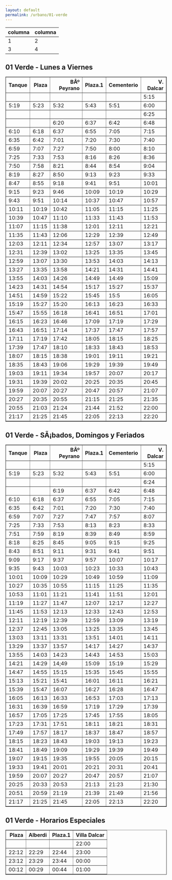 ```yaml
---
layout: default
permalink: /urbano/01-verde
---
```


| columna | columna |
| -----   | -----   |
| 1       | 2       |
| 3       | 4       |



<h2> 01 Verde - Lunes a Viernes </h2>
<table border="1" class="dataframe">
  <thead>
    <tr style="text-align: right;">
      <th>Tanque</th>
      <th>Plaza</th>
      <th>BÂº Peyrano</th>
      <th>Plaza.1</th>
      <th>Cementerio</th>
      <th>V. Dalcar</th>
    </tr>
  </thead>
  <tbody>
    <tr>
      <td></td>
      <td></td>
      <td></td>
      <td></td>
      <td></td>
      <td>5:15</td>
    </tr>
    <tr>
      <td>5:19</td>
      <td>5:23</td>
      <td>5:32</td>
      <td>5:43</td>
      <td>5:51</td>
      <td>6:00</td>
    </tr>
    <tr>
      <td></td>
      <td></td>
      <td></td>
      <td></td>
      <td></td>
      <td>6:25</td>
    </tr>
    <tr>
      <td></td>
      <td></td>
      <td>6:20</td>
      <td>6:37</td>
      <td>6:42</td>
      <td>6:48</td>
    </tr>
    <tr>
      <td>6:10</td>
      <td>6:18</td>
      <td>6:37</td>
      <td>6:55</td>
      <td>7:05</td>
      <td>7:15</td>
    </tr>
    <tr>
      <td>6:35</td>
      <td>6:42</td>
      <td>7:01</td>
      <td>7:20</td>
      <td>7:30</td>
      <td>7:40</td>
    </tr>
    <tr>
      <td>6:59</td>
      <td>7:07</td>
      <td>7:27</td>
      <td>7:50</td>
      <td>8:00</td>
      <td>8:10</td>
    </tr>
    <tr>
      <td>7:25</td>
      <td>7:33</td>
      <td>7:53</td>
      <td>8:16</td>
      <td>8:26</td>
      <td>8:36</td>
    </tr>
    <tr>
      <td>7:50</td>
      <td>7:58</td>
      <td>8:21</td>
      <td>8:44</td>
      <td>8:54</td>
      <td>9:04</td>
    </tr>
    <tr>
      <td>8:19</td>
      <td>8:27</td>
      <td>8:50</td>
      <td>9:13</td>
      <td>9:23</td>
      <td>9:33</td>
    </tr>
    <tr>
      <td>8:47</td>
      <td>8:55</td>
      <td>9:18</td>
      <td>9:41</td>
      <td>9:51</td>
      <td>10:01</td>
    </tr>
    <tr>
      <td>9:15</td>
      <td>9:23</td>
      <td>9:46</td>
      <td>10:09</td>
      <td>10:19</td>
      <td>10:29</td>
    </tr>
    <tr>
      <td>9:43</td>
      <td>9:51</td>
      <td>10:14</td>
      <td>10:37</td>
      <td>10:47</td>
      <td>10:57</td>
    </tr>
    <tr>
      <td>10:11</td>
      <td>10:19</td>
      <td>10:42</td>
      <td>11:05</td>
      <td>11:15</td>
      <td>11:25</td>
    </tr>
    <tr>
      <td>10:39</td>
      <td>10:47</td>
      <td>11:10</td>
      <td>11:33</td>
      <td>11:43</td>
      <td>11:53</td>
    </tr>
    <tr>
      <td>11:07</td>
      <td>11:15</td>
      <td>11:38</td>
      <td>12:01</td>
      <td>12:11</td>
      <td>12:21</td>
    </tr>
    <tr>
      <td>11:35</td>
      <td>11:43</td>
      <td>12:06</td>
      <td>12:29</td>
      <td>12:39</td>
      <td>12:49</td>
    </tr>
    <tr>
      <td>12:03</td>
      <td>12:11</td>
      <td>12:34</td>
      <td>12:57</td>
      <td>13:07</td>
      <td>13:17</td>
    </tr>
    <tr>
      <td>12:31</td>
      <td>12:39</td>
      <td>13:02</td>
      <td>13:25</td>
      <td>13:35</td>
      <td>13:45</td>
    </tr>
    <tr>
      <td>12:59</td>
      <td>13:07</td>
      <td>13:30</td>
      <td>13:53</td>
      <td>14:03</td>
      <td>14:13</td>
    </tr>
    <tr>
      <td>13:27</td>
      <td>13:35</td>
      <td>13:58</td>
      <td>14:21</td>
      <td>14:31</td>
      <td>14:41</td>
    </tr>
    <tr>
      <td>13:55</td>
      <td>14:03</td>
      <td>14:26</td>
      <td>14:49</td>
      <td>14:49</td>
      <td>15:09</td>
    </tr>
    <tr>
      <td>14:23</td>
      <td>14:31</td>
      <td>14:54</td>
      <td>15:17</td>
      <td>15:27</td>
      <td>15:37</td>
    </tr>
    <tr>
      <td>14:51</td>
      <td>14:59</td>
      <td>15:22</td>
      <td>15:45</td>
      <td>15:5</td>
      <td>16:05</td>
    </tr>
    <tr>
      <td>15:19</td>
      <td>15:27</td>
      <td>15:20</td>
      <td>16:13</td>
      <td>16:23</td>
      <td>16:33</td>
    </tr>
    <tr>
      <td>15:47</td>
      <td>15:55</td>
      <td>16:18</td>
      <td>16:41</td>
      <td>16:51</td>
      <td>17:01</td>
    </tr>
    <tr>
      <td>16:15</td>
      <td>16:23</td>
      <td>16:46</td>
      <td>17:09</td>
      <td>17:19</td>
      <td>17:29</td>
    </tr>
    <tr>
      <td>16:43</td>
      <td>16:51</td>
      <td>17:14</td>
      <td>17:37</td>
      <td>17:47</td>
      <td>17:57</td>
    </tr>
    <tr>
      <td>17:11</td>
      <td>17:19</td>
      <td>17:42</td>
      <td>18:05</td>
      <td>18:15</td>
      <td>18:25</td>
    </tr>
    <tr>
      <td>17:39</td>
      <td>17:47</td>
      <td>18:10</td>
      <td>18:33</td>
      <td>18:43</td>
      <td>18:53</td>
    </tr>
    <tr>
      <td>18:07</td>
      <td>18:15</td>
      <td>18:38</td>
      <td>19:01</td>
      <td>19:11</td>
      <td>19:21</td>
    </tr>
    <tr>
      <td>18:35</td>
      <td>18:43</td>
      <td>19:06</td>
      <td>19:29</td>
      <td>19:39</td>
      <td>19:49</td>
    </tr>
    <tr>
      <td>19:03</td>
      <td>19:11</td>
      <td>19:34</td>
      <td>19:57</td>
      <td>20:07</td>
      <td>20:17</td>
    </tr>
    <tr>
      <td>19:31</td>
      <td>19:39</td>
      <td>20:02</td>
      <td>20:25</td>
      <td>20:35</td>
      <td>20:45</td>
    </tr>
    <tr>
      <td>19:59</td>
      <td>20:07</td>
      <td>20:27</td>
      <td>20:47</td>
      <td>20:57</td>
      <td>21:07</td>
    </tr>
    <tr>
      <td>20:27</td>
      <td>20:35</td>
      <td>20:55</td>
      <td>21:15</td>
      <td>21:25</td>
      <td>21:35</td>
    </tr>
    <tr>
      <td>20:55</td>
      <td>21:03</td>
      <td>21:24</td>
      <td>21:44</td>
      <td>21:52</td>
      <td>22:00</td>
    </tr>
    <tr>
      <td>21:17</td>
      <td>21:25</td>
      <td>21:45</td>
      <td>22:05</td>
      <td>22:13</td>
      <td>22:20</td>
    </tr>
  </tbody>
</table>
<h2> 01 Verde - SÃ¡bados, Domingos y Feriados </h2>
<table border="1" class="dataframe">
  <thead>
    <tr style="text-align: right;">
      <th>Tanque</th>
      <th>Plaza</th>
      <th>BÂº Peyrano</th>
      <th>Plaza.1</th>
      <th>Cementerio</th>
      <th>V. Dalcar</th>
    </tr>
  </thead>
  <tbody>
    <tr>
      <td></td>
      <td></td>
      <td></td>
      <td></td>
      <td></td>
      <td>5:15</td>
    </tr>
    <tr>
      <td>5:19</td>
      <td>5:23</td>
      <td>5:32</td>
      <td>5:43</td>
      <td>5:51</td>
      <td>6:00</td>
    </tr>
    <tr>
      <td></td>
      <td></td>
      <td></td>
      <td></td>
      <td></td>
      <td>6:24</td>
    </tr>
    <tr>
      <td></td>
      <td></td>
      <td>6:19</td>
      <td>6:37</td>
      <td>6:42</td>
      <td>6:48</td>
    </tr>
    <tr>
      <td>6:10</td>
      <td>6:18</td>
      <td>6:37</td>
      <td>6:55</td>
      <td>7:05</td>
      <td>7:15</td>
    </tr>
    <tr>
      <td>6:35</td>
      <td>6:42</td>
      <td>7:01</td>
      <td>7:20</td>
      <td>7:30</td>
      <td>7:40</td>
    </tr>
    <tr>
      <td>6:59</td>
      <td>7:07</td>
      <td>7:27</td>
      <td>7:47</td>
      <td>7:57</td>
      <td>8:07</td>
    </tr>
    <tr>
      <td>7:25</td>
      <td>7:33</td>
      <td>7:53</td>
      <td>8:13</td>
      <td>8:23</td>
      <td>8:33</td>
    </tr>
    <tr>
      <td>7:51</td>
      <td>7:59</td>
      <td>8:19</td>
      <td>8:39</td>
      <td>8:49</td>
      <td>8:59</td>
    </tr>
    <tr>
      <td>8:18</td>
      <td>8:25</td>
      <td>8:45</td>
      <td>9:05</td>
      <td>9:15</td>
      <td>9:25</td>
    </tr>
    <tr>
      <td>8:43</td>
      <td>8:51</td>
      <td>9:11</td>
      <td>9:31</td>
      <td>9:41</td>
      <td>9:51</td>
    </tr>
    <tr>
      <td>9:09</td>
      <td>9:17</td>
      <td>9:37</td>
      <td>9:57</td>
      <td>10:07</td>
      <td>10:17</td>
    </tr>
    <tr>
      <td>9:35</td>
      <td>9:43</td>
      <td>10:03</td>
      <td>10:23</td>
      <td>10:33</td>
      <td>10:43</td>
    </tr>
    <tr>
      <td>10:01</td>
      <td>10:09</td>
      <td>10:29</td>
      <td>10:49</td>
      <td>10:59</td>
      <td>11:09</td>
    </tr>
    <tr>
      <td>10:27</td>
      <td>10:35</td>
      <td>10:55</td>
      <td>11:15</td>
      <td>11:25</td>
      <td>11:35</td>
    </tr>
    <tr>
      <td>10:53</td>
      <td>11:01</td>
      <td>11:21</td>
      <td>11:41</td>
      <td>11:51</td>
      <td>12:01</td>
    </tr>
    <tr>
      <td>11:19</td>
      <td>11:27</td>
      <td>11:47</td>
      <td>12:07</td>
      <td>12:17</td>
      <td>12:27</td>
    </tr>
    <tr>
      <td>11:45</td>
      <td>11:53</td>
      <td>12:13</td>
      <td>12:33</td>
      <td>12:43</td>
      <td>12:53</td>
    </tr>
    <tr>
      <td>12:11</td>
      <td>12:19</td>
      <td>12:39</td>
      <td>12:59</td>
      <td>13:09</td>
      <td>13:19</td>
    </tr>
    <tr>
      <td>12:37</td>
      <td>12:45</td>
      <td>13:05</td>
      <td>13:25</td>
      <td>13:35</td>
      <td>13:45</td>
    </tr>
    <tr>
      <td>13:03</td>
      <td>13:11</td>
      <td>13:31</td>
      <td>13:51</td>
      <td>14:01</td>
      <td>14:11</td>
    </tr>
    <tr>
      <td>13:29</td>
      <td>13:37</td>
      <td>13:57</td>
      <td>14:17</td>
      <td>14:27</td>
      <td>14:37</td>
    </tr>
    <tr>
      <td>13:55</td>
      <td>14:03</td>
      <td>14:23</td>
      <td>14:43</td>
      <td>14:53</td>
      <td>15:03</td>
    </tr>
    <tr>
      <td>14:21</td>
      <td>14:29</td>
      <td>14;49</td>
      <td>15:09</td>
      <td>15:19</td>
      <td>15:29</td>
    </tr>
    <tr>
      <td>14:47</td>
      <td>14:55</td>
      <td>15:15</td>
      <td>15:35</td>
      <td>15:45</td>
      <td>15:55</td>
    </tr>
    <tr>
      <td>15:13</td>
      <td>15:21</td>
      <td>15:41</td>
      <td>16:01</td>
      <td>16:11</td>
      <td>16:21</td>
    </tr>
    <tr>
      <td>15:39</td>
      <td>15:47</td>
      <td>16:07</td>
      <td>16:27</td>
      <td>16:28</td>
      <td>16:47</td>
    </tr>
    <tr>
      <td>16:05</td>
      <td>16:13</td>
      <td>16:33</td>
      <td>16:53</td>
      <td>17:03</td>
      <td>17:13</td>
    </tr>
    <tr>
      <td>16:31</td>
      <td>16:39</td>
      <td>16:59</td>
      <td>17:19</td>
      <td>17:29</td>
      <td>17:39</td>
    </tr>
    <tr>
      <td>16:57</td>
      <td>17:05</td>
      <td>17:25</td>
      <td>17:45</td>
      <td>17:55</td>
      <td>18:05</td>
    </tr>
    <tr>
      <td>17:23</td>
      <td>17:31</td>
      <td>17:51</td>
      <td>18:11</td>
      <td>18:21</td>
      <td>18:31</td>
    </tr>
    <tr>
      <td>17:49</td>
      <td>17:57</td>
      <td>18:17</td>
      <td>18:37</td>
      <td>18:47</td>
      <td>18:57</td>
    </tr>
    <tr>
      <td>18:15</td>
      <td>18:23</td>
      <td>18:43</td>
      <td>19:03</td>
      <td>19:13</td>
      <td>19:23</td>
    </tr>
    <tr>
      <td>18:41</td>
      <td>18:49</td>
      <td>19:09</td>
      <td>19:29</td>
      <td>19:39</td>
      <td>19:49</td>
    </tr>
    <tr>
      <td>19:07</td>
      <td>19:15</td>
      <td>19:35</td>
      <td>19:55</td>
      <td>20:05</td>
      <td>20:15</td>
    </tr>
    <tr>
      <td>19:33</td>
      <td>19:41</td>
      <td>20:01</td>
      <td>20:21</td>
      <td>20:31</td>
      <td>20:41</td>
    </tr>
    <tr>
      <td>19:59</td>
      <td>20:07</td>
      <td>20:27</td>
      <td>20:47</td>
      <td>20:57</td>
      <td>21:07</td>
    </tr>
    <tr>
      <td>20:25</td>
      <td>20:33</td>
      <td>20:53</td>
      <td>21:13</td>
      <td>21:23</td>
      <td>21:30</td>
    </tr>
    <tr>
      <td>20:51</td>
      <td>20:59</td>
      <td>21:19</td>
      <td>21:39</td>
      <td>21:49</td>
      <td>21:56</td>
    </tr>
    <tr>
      <td>21:17</td>
      <td>21:25</td>
      <td>21:45</td>
      <td>22:05</td>
      <td>22:13</td>
      <td>22:20</td>
    </tr>
  </tbody>
</table>
<h2> 01 Verde - Horarios Especiales </h2>
<table border="1" class="dataframe">
  <thead>
    <tr style="text-align: right;">
      <th>Plaza</th>
      <th>Alberdi</th>
      <th>Plaza.1</th>
      <th>Villa Dalcar</th>
    </tr>
  </thead>
  <tbody>
    <tr>
      <td></td>
      <td></td>
      <td></td>
      <td>22:00</td>
    </tr>
    <tr>
      <td>22:12</td>
      <td>22:29</td>
      <td>22:44</td>
      <td>23:00</td>
    </tr>
    <tr>
      <td>23:12</td>
      <td>23:29</td>
      <td>23:44</td>
      <td>00:00</td>
    </tr>
    <tr>
      <td>00:12</td>
      <td>00:29</td>
      <td>00:44</td>
      <td>01:00</td>
    </tr>
  </tbody>
</table>

